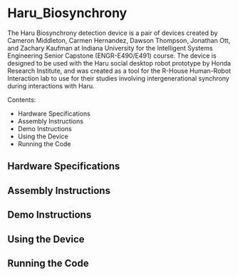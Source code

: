 # Haru_Biosynchrony
The Haru Biosynchrony detection device is a pair of devices created by Cameron Middleton, Carmen Hernandez, Dawson Thompson, Jonathan Ott, and Zachary Kaufman at Indiana University for the Intelligent Systems Engineering Senior Capstone (ENGR-E490/E491) course. The device is designed to be used with the Haru social desktop robot prototype by Honda Research Institute, and was created as a tool for the R-House Human-Robot Interaction lab to use for their studies involving intergenerational synchrony during interactions with Haru. 

Contents:
- Hardware Specifications
- Assembly Instructions
- Demo Instructions
- Using the Device
- Running the Code

## Hardware Specifications


## Assembly Instructions


## Demo Instructions


## Using the Device


## Running the Code

